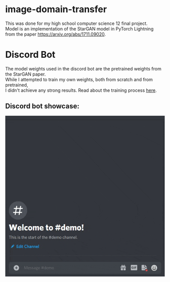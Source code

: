 # image-domain-transfer


This was done for my high school computer science 12 final project.\
Model is an implementation of the StarGAN model in PyTorch Lightning\
from the paper https://arxiv.org/abs/1711.09020.

# Discord Bot
The model weights used in the discord bot are the pretrained weights from the StarGAN paper.\
While I attempted to train my own weights, both from scratch and from pretrained,\
I didn't achieve any strong results. Read about the training process [here](https://wandb.ai/stevan-zhuang/Image%20Domain%20Transfer%20GAN/reports/Computer-Science-12-Final-Project-StarGAN-Training--Vmlldzo1NTQ2MzY?accessToken=8x8r4lqay36gg8zmlz9zgd1k0awrx7lix0okl78re04wwvpadhn8d1trbi4za1a0).

## Discord bot showcase:
![](https://github.com/Stevan-Zhuang/image-domain-transfer/blob/main/showcase/discord_bot.gif)
